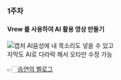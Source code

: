 ### 1주차 

#### Vrew 를 사용하여 AI 활용 영상 만들기 
![캡처](https://github.com/user-attachments/assets/23728916-1903-4d54-9414-0bfe574fd92b)
AI음성에 내 목소리도 넣을 수 있고  
자막도 AI로 다라락 해서 오타만 수정 가능  

👉🏻[승연의 벨로그](https://velog.io/@seungyeon04/AI-BGM-%EB%AF%B8%EB%94%94%EB%A5%BC-%EC%9C%84%ED%95%9C-GPT%EA%B0%80-%EC%A4%80-%EC%A0%95%EB%B3%B4)
